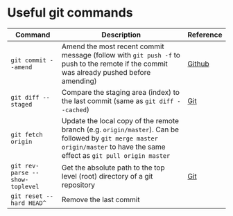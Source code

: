 # Useful git commands
| Command | Description | Reference |
| ------- | ----------- | --------- |
| `git commit --amend` | Amend the most recent commit message (follow with `git push -f` to push to the remote if the commit was already pushed before amending) | [Github](https://help.github.com/articles/changing-a-commit-message/#commit-has-not-been-pushed-online) |
| `git diff --staged` | Compare the staging area (index) to the last commit (same as `git diff --cached`) | [Git](https://git-scm.com/docs/git-diff) |
| `git fetch origin` | Update the local copy of the remote branch (e.g. `origin/master`). Can be followed by `git merge master origin/master` to have the same effect as `git pull origin master` |
| `git rev-parse --show-toplevel` | Get the absolute path to the top level (root) directory of a git repository | [Git](https://git-scm.com/docs/git-rev-parse)
| `git reset --hard HEAD^` | Remove the last commit | 